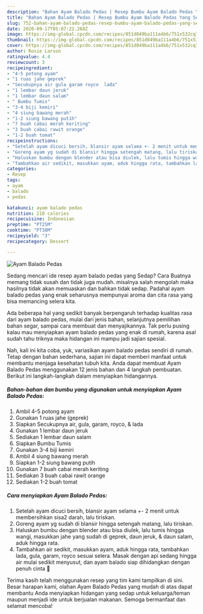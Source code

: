```yaml
---
description: "Bahan Ayam Balado Pedas | Resep Bumbu Ayam Balado Pedas Yang Sedap"
title: "Bahan Ayam Balado Pedas | Resep Bumbu Ayam Balado Pedas Yang Sedap"
slug: 752-bahan-ayam-balado-pedas-resep-bumbu-ayam-balado-pedas-yang-sedap
date: 2020-09-17T05:07:22.268Z
image: https://img-global.cpcdn.com/recipes/851d049ba111a4b6/751x532cq70/ayam-balado-pedas-foto-resep-utama.jpg
thumbnail: https://img-global.cpcdn.com/recipes/851d049ba111a4b6/751x532cq70/ayam-balado-pedas-foto-resep-utama.jpg
cover: https://img-global.cpcdn.com/recipes/851d049ba111a4b6/751x532cq70/ayam-balado-pedas-foto-resep-utama.jpg
author: Rosie Larson
ratingvalue: 4.4
reviewcount: 3
recipeingredient:
- "4-5 potong ayam"
- "1 ruas jahe geprek"
- "Secukupnya air gula garam royco  lada"
- "1 lembar daun jeruk"
- "1 lembar daun salam"
- " Bumbu Tumis"
- "3-4 biji kemiri"
- "4 siung bawang merah"
- "1-2 siung bawang putih"
- "7 buah cabai merah keriting"
- "3 buah cabai rawit orange"
- "1-2 buah tomat"
recipeinstructions:
- "Setelah ayam dicuci bersih, blansir ayam selama +- 2 menit untuk membersihkan sisa2 darah, lalu tiriskan."
- "Goreng ayam yg sudah di blansir hingga setengah matang, lalu tiriskan."
- "Haluskan bumbu dengan blender atau bisa diulek, lalu tumis hingga wangi, masukkan jahe yang sudah di geprek, daun jeruk, &amp; daun salam, aduk hingga rata."
- "Tambahkan air sedikit, masukkan ayam, aduk hingga rata, tambahkan lada, gula, garam, royco sesuai selera. Masak dengan api sedang hingga air mulai sedikit menyusut, dan ayam balado siap dihidangkan dengan penuh cinta 💛"
categories:
- Resep
tags:
- ayam
- balado
- pedas

katakunci: ayam balado pedas 
nutrition: 210 calories
recipecuisine: Indonesian
preptime: "PT25M"
cooktime: "PT38M"
recipeyield: "3"
recipecategory: Dessert

---
```



![Ayam Balado Pedas](https://img-global.cpcdn.com/recipes/851d049ba111a4b6/751x532cq70/ayam-balado-pedas-foto-resep-utama.jpg)

Sedang mencari ide resep ayam balado pedas yang Sedap? Cara Buatnya memang tidak susah dan tidak juga mudah. misalnya salah mengolah maka hasilnya tidak akan memuaskan dan bahkan tidak sedap. Padahal ayam balado pedas yang enak seharusnya mempunyai aroma dan cita rasa yang bisa memancing selera kita.

Ada beberapa hal yang sedikit banyak berpengaruh terhadap kualitas rasa dari ayam balado pedas, mulai dari jenis bahan, selanjutnya pemilihan bahan segar, sampai cara membuat dan menyajikannya. Tak perlu pusing kalau mau menyiapkan ayam balado pedas yang enak di rumah, karena asal sudah tahu triknya maka hidangan ini mampu jadi sajian spesial.




Nah, kali ini kita coba, yuk, variasikan ayam balado pedas sendiri di rumah. Tetap dengan bahan sederhana, sajian ini dapat memberi manfaat untuk membantu menjaga kesehatan tubuh kita. Anda dapat membuat Ayam Balado Pedas menggunakan 12 jenis bahan dan 4 langkah pembuatan. Berikut ini langkah-langkah dalam menyiapkan hidangannya.

<!--inarticleads1-->

##### Bahan-bahan dan bumbu yang digunakan untuk menyiapkan Ayam Balado Pedas:

1. Ambil 4-5 potong ayam
1. Gunakan 1 ruas jahe (geprek)
1. Siapkan Secukupnya air, gula, garam, royco, &amp; lada
1. Gunakan 1 lembar daun jeruk
1. Sediakan 1 lembar daun salam
1. Siapkan  Bumbu Tumis
1. Gunakan 3-4 biji kemiri
1. Ambil 4 siung bawang merah
1. Siapkan 1-2 siung bawang putih
1. Gunakan 7 buah cabai merah keriting
1. Sediakan 3 buah cabai rawit orange
1. Sediakan 1-2 buah tomat




<!--inarticleads2-->

##### Cara menyiapkan Ayam Balado Pedas:

1. Setelah ayam dicuci bersih, blansir ayam selama +- 2 menit untuk membersihkan sisa2 darah, lalu tiriskan.
1. Goreng ayam yg sudah di blansir hingga setengah matang, lalu tiriskan.
1. Haluskan bumbu dengan blender atau bisa diulek, lalu tumis hingga wangi, masukkan jahe yang sudah di geprek, daun jeruk, &amp; daun salam, aduk hingga rata.
1. Tambahkan air sedikit, masukkan ayam, aduk hingga rata, tambahkan lada, gula, garam, royco sesuai selera. Masak dengan api sedang hingga air mulai sedikit menyusut, dan ayam balado siap dihidangkan dengan penuh cinta 💛




Terima kasih telah menggunakan resep yang tim kami tampilkan di sini. Besar harapan kami, olahan Ayam Balado Pedas yang mudah di atas dapat membantu Anda menyiapkan hidangan yang sedap untuk keluarga/teman maupun menjadi ide untuk berjualan makanan. Semoga bermanfaat dan selamat mencoba!
